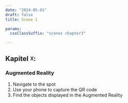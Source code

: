 ```yaml
---
date: "2024-05-01"
draft: false
title: Scene 1

params:
  cssClassSuffix: "scenes chapter3"

---
```


## Kapitel &#9747;:

### Augmented Reality

1. Navigate to the spot
1. Use your phone to capture the QR code
1. Find the objects displayed in the Augmented Reality

